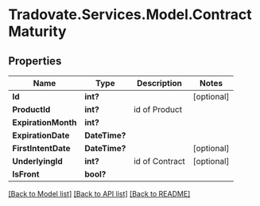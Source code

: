 # Tradovate.Services.Model.ContractMaturity
## Properties

Name | Type | Description | Notes
------------ | ------------- | ------------- | -------------
**Id** | **int?** |  | [optional] 
**ProductId** | **int?** | id of Product | 
**ExpirationMonth** | **int?** |  | 
**ExpirationDate** | **DateTime?** |  | 
**FirstIntentDate** | **DateTime?** |  | [optional] 
**UnderlyingId** | **int?** | id of Contract | [optional] 
**IsFront** | **bool?** |  | 

[[Back to Model list]](../README.md#documentation-for-models) [[Back to API list]](../README.md#documentation-for-api-endpoints) [[Back to README]](../README.md)

